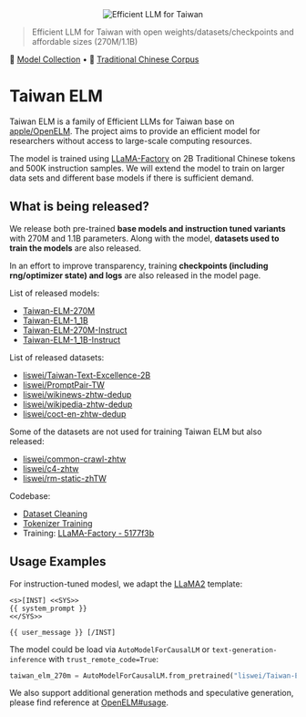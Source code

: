 <center>
    <img src="https://huggingface.co/liswei/Taiwan-ELM/resolve/main/Taiwan%20ELM%20Logo.jpeg" alt="Efficient LLM for Taiwan">
</center>

> Efficient LLM for Taiwan with open weights/datasets/checkpoints and affordable sizes (270M/1.1B)

🤗 <a href="https://huggingface.co/collections/liswei/taiwan-elm-665c238424cc1676f9c8c3ee" target="_blank">Model Collection</a> • 📖 <a href="https://huggingface.co/collections/liswei/traditional-chinese-llm-corpus-6636f2dee48c957c340f23e6" target="_blank">Traditional Chinese Corpus</a> 

# Taiwan ELM

Taiwan ELM is a family of Efficient LLMs for Taiwan base on [apple/OpenELM](https://huggingface.co/apple/OpenELM).
The project aims to provide an efficient model for researchers without access to large-scale computing resources.

The model is trained using [LLaMA-Factory](https://github.com/hiyouga/LLaMA-Factory) on 2B Traditional Chinese tokens and 500K instruction samples.
We will extend the model to train on larger data sets and different base models if there is sufficient demand.

## What is being released?

We release both pre-trained **base models and instruction tuned variants** with 270M and 1.1B parameters.
Along with the model, **datasets used to train the models** are also released.

In an effort to improve transparency, training **checkpoints (including rng/optimizer state) and logs** are also released in the model page.

List of released models:
* [Taiwan-ELM-270M](https://huggingface.co/liswei/Taiwan-ELM-270M)
* [Taiwan-ELM-1_1B](https://huggingface.co/liswei/Taiwan-ELM-1_1B)
* [Taiwan-ELM-270M-Instruct](https://huggingface.co/liswei/Taiwan-ELM-270M-Instruct)
* [Taiwan-ELM-1_1B-Instruct](https://huggingface.co/liswei/Taiwan-ELM-1_1B-Instruct)

List of released datasets:
* [liswei/Taiwan-Text-Excellence-2B](https://huggingface.co/datasets/liswei/Taiwan-Text-Excellence-2B)
* [liswei/PromptPair-TW](https://huggingface.co/datasets/liswei/PromptPair-TW)
* [liswei/wikinews-zhtw-dedup](https://huggingface.co/datasets/liswei/wikinews-zhtw-dedup)
* [liswei/wikipedia-zhtw-dedup](https://huggingface.co/datasets/liswei/wikipedia-zhtw-dedup)
* [liswei/coct-en-zhtw-dedup](https://huggingface.co/datasets/liswei/coct-en-zhtw-dedup)

Some of the datasets are not used for training Taiwan ELM but also released:
* [liswei/common-crawl-zhtw](https://huggingface.co/datasets/liswei/common-crawl-zhtw)
* [liswei/c4-zhtw](https://huggingface.co/datasets/liswei/c4-zhtw)
* [liswei/rm-static-zhTW](https://huggingface.co/datasets/liswei/rm-static-zhTW)

Codebase:
* [Dataset Cleaning](./1.%20dataset%20cleaning)
* [Tokenizer Training](./2.%20tokenizer%20training)
* Training: [LLaMA-Factory - 5177f3b](https://github.com/hiyouga/LLaMA-Factory/tree/5177f3ba90f369ec55bb270d5fb868f1b94e3acf)

## Usage Examples

For instruction-tuned modesl, we adapt the [LLaMA2](https://huggingface.co/meta-llama/Llama-2-7b-chat-hf) template:
```jinja2
<s>[INST] <<SYS>>
{{ system_prompt }}
<</SYS>>

{{ user_message }} [/INST]
```

The model could be load via `AutoModelForCausalLM` or `text-generation-inference` with `trust_remote_code=True`:
```python
taiwan_elm_270m = AutoModelForCausalLM.from_pretrained("liswei/Taiwan-ELM-270M", trust_remote_code=True)
```

We also support additional generation methods and speculative generation, please find reference at [OpenELM#usage](https://huggingface.co/apple/OpenELM#usage).
